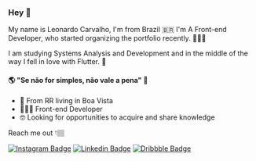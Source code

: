 ### Hey 👋

My name is Leonardo Carvalho, I'm from Brazil 🇧🇷 I'm A Front-end Developer, who started organizing the portfolio recently. 🧑🏽‍💻

I am studying Systems Analysis and Development and in the middle of the way I fell in love with Flutter. 🤩

#### 🌎 "Se não for simples, não vale a pena" 🧠

- 📍 From RR living in Boa Vista
- 🧑🏽‍💻 Front-end Developer
- 🤓 Looking for opportunities to acquire and share knowledge

Reach me out 👇🏽

[![Instagram Badge](https://img.shields.io/badge/-@leo_felip_carvalho-8129D9?style=flat-square&labelColor=8129D9&logo=instagram&logoColor=white&link=https://www.instagram.com/leo_felip_carvalho/)](https://www.instagram.com/leo_felip_carvalho/) 
[![Linkedin Badge](https://img.shields.io/badge/-Leonardo%20Carvalho-0F6CA6?style=flat-square&logo=Linkedin&logoColor=white&link=https://linkedin.com/in/leonardo-f-carvalho/)](https://linkedin.com/in/leonardo-f-carvalho/) 
[![Dribbble Badge](https://img.shields.io/badge/-leonardofelipe-F272A1?style=flat-square&logo=Dribbble&logoColor=white&link=https://dribbble.com/leonardofelipe931)](https://dribbble.com/leonardofelipe931)
